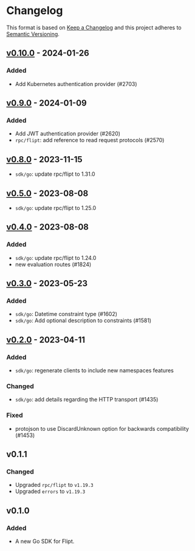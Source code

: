# Changelog

This format is based on [Keep a Changelog](https://keepachangelog.com/en/1.0.0/)
and this project adheres to [Semantic Versioning](https://semver.org/spec/v2.0.0.html).

## [v0.10.0](https://github.com/flipt-io/flipt/releases/tag/sdk/go/v0.10.0) - 2024-01-26

### Added

- Add Kubernetes authentication provider (#2703)

## [v0.9.0](https://github.com/flipt-io/flipt/releases/tag/sdk/go/v0.9.0) - 2024-01-09

### Added

- Add JWT authentication provider (#2620)
- `rpc/flipt`: add reference to read request protocols (#2570)

## [v0.8.0](https://github.com/flipt-io/flipt/releases/tag/sdk/go/v0.8.0) - 2023-11-15

- `sdk/go`: update rpc/flipt to 1.31.0

## [v0.5.0](https://github.com/flipt-io/flipt/releases/tag/sdk/go/v0.5.0) - 2023-08-08

- `sdk/go`: update rpc/flipt to 1.25.0

## [v0.4.0](https://github.com/flipt-io/flipt/releases/tag/sdk/go/v0.4.0) - 2023-08-08

### Added

- `sdk/go`: update rpc/flipt to 1.24.0
- new evaluation routes (#1824)

## [v0.3.0](https://github.com/flipt-io/flipt/releases/tag/sdk/go/v0.3.0) - 2023-05-23

### Added

- `sdk/go`: Datetime constraint type (#1602)
- `sdk/go`: Add optional description to constraints (#1581)

## [v0.2.0](https://github.com/flipt-io/flipt/releases/tag/sdk/go/v0.2.0) - 2023-04-11

### Added

- `sdk/go`: regenerate clients to include new namespaces features

### Changed

- `sdk/go`: add details regarding the HTTP transport (#1435)

### Fixed

- protojson to use DiscardUnknown option for backwards compatibility (#1453)

## v0.1.1

### Changed

- Upgraded `rpc/flipt` to `v1.19.3`
- Upgraded `errors` to `v1.19.3`

## v0.1.0

### Added

- A new Go SDK for Flipt.
